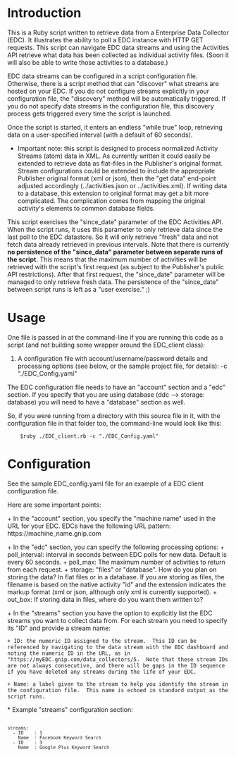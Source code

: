 Introduction
============

This is a Ruby script written to retrieve data from a Enterprise Data Collector (EDC).  It illustrates the ability to poll a EDC instance with HTTP GET requests.  This script can navigate EDC data streams and using the Activities API retrieve what data has been collected as individual activity files.  (Soon it will also be able to write those activities to a database.)

EDC data streams can be configured in a script configuration file.  Otherwise, there is a script method that can "discover" what streams are hosted on your EDC.  If you do not configure streams explicitly in your configuration file, the "discovery" method will be automatically triggered.  If you do not specify data streams in the configuration file, this discovery process gets triggered every time the script is launched.  

Once the script is started, it enters an endless "while true" loop, retrieving data on a user-specified interval (with a default of 60 seconds).   

* Important note: this script is designed to process normalized Activity Streams (atom) data in XML.  As currently written it could easily be extended to retrieve data as flat-files in the Publisher's original format.  Stream configurations could be extended to include the appropriate Publisher original format (xml or json), then the "get data" end-point adjusted accordingly (../activities.json or ../activities.xml).  If writing data to a database, this extension to original format may get a bit more complicated.  The complication comes from mapping the original activity's elements to common database fields.
 

This script exercises the "since_date" parameter of the EDC Activities API.  When the script runs, it uses this parameter to only retrieve data since the last poll to the EDC datastore.  So it will only retrieve "fresh" data and not fetch data already retrieved in previous intervals.  Note that there is currently **no persistence of the "since_data" parameter between separate runs of the script.**  This means that the maximum number of activities will be retrieved with the script's first request (as subject to the Publisher's public API restrictions).  After that first request, the "since_date" parameter will be managed to only retrieve fresh data. The persistence of the "since_date" between script runs is left as a "user exercise." ;)


Usage
=====

One file is passed in at the command-line if you are running this code as a script (and not building some wrapper
around the EDC_client class):

1) A configuration file with account/username/password details and processing options (see below, or the sample project
file, for details):  -c "./EDC_Config.yaml"

The EDC configuration file needs to have an "account" section and a "edc" section.  If you specify that
you are using database (ddc --> storage: database) you will need to have a "database" section as well.

So, if you were running from a directory with this source file in it, with the configuration file in that folder too,
the command-line would look like this:

        $ruby ./EDC_client.rb -c "./EDC_Config.yaml"


Configuration
=============

See the sample EDC_config.yaml file for an example of a EDC client configuration file.  

Here are some important points:

<p>
+ In the "account" section, you specify the "machine name" used in the URL for your EDC.  EDCs have the following URL pattern:
    https://machine_name.gnip.com

<p>
+ In the "edc" section, you can specify the following processing options:
	+ poll_interval: interval in seconds between EDC polls for new data.  Default is every 60 seconds.
	+ poll_max: The maximum number of activities to return from each request.
	+ storage: "files" or "database".  How do you plan on storing the data? In flat files or in a database.
		If you are storing as files, the filename is based on the native activity "id" and the extension indicates the 
		markup format (xml or json, although only xml is currently supported). 
	+ out_box: If storing data in files, where do you want them written to?

<p>
+ In the "streams" section you have the option to explicitly list the EDC streams you want to collect data from. For each stream 
	you need to specify its "ID" and provide a stream name:
	
	+ ID: the numeric ID assigned to the stream.  This ID can be referenced by navigating to the data stream with the EDC dashboard and noting the numeric ID in the URL, as in "https://myEDC.gnip.com/data_collectors/5.  Note that these stream IDs are not always consecutive, and there will be gaps in the ID sequence if you have deleted any streams during the life of your EDC. 
		
	+ Name: a label given to the stream to help you identify the stream in the configuration file.  This name is echoed in standard output as the script runs.

<p>
* Example "streams" configuration section:

<code>

	streams:	
	  - ID 	  : 1
	    Name  : Facebook Keyword Search  
	  - ID    : 3
    	Name  : Google Plus Keyword Search
</code>